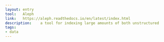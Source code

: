 ```yaml
---
layout: entry
tool:	Aleph
link:	https://aleph.readthedocs.io/en/latest/index.html
description:	a tool for indexing large amounts of both unstructured (PDF, Word, HTML) and structured (CSV, XLS, SQL) data for easy browsing and search.
tags:
- data
---
```

